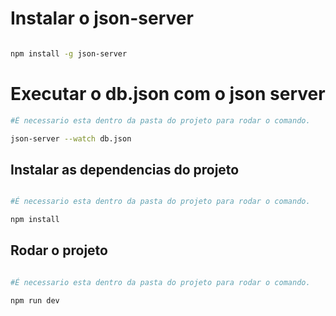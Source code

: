 # Instalar o json-server

```bash

npm install -g json-server

```

# Executar o db.json com o json server

```bash
#É necessario esta dentro da pasta do projeto para rodar o comando.

json-server --watch db.json

```

## Instalar as dependencias do projeto

```bash

#É necessario esta dentro da pasta do projeto para rodar o comando.

npm install
```

## Rodar o projeto

```bash

#É necessario esta dentro da pasta do projeto para rodar o comando.

npm run dev
```
